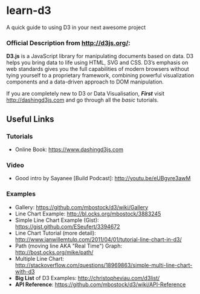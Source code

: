 learn-d3
========

A quick guide to using D3 in your next awesome project

### Official Description from http://d3js.org/:

**D3.js** is a JavaScript library for manipulating documents based on data. 
D3 helps you bring data to life using HTML, SVG and CSS. D3’s emphasis on 
web standards gives you the full capabilities of modern browsers without 
tying yourself to a proprietary framework, combining powerful visualization 
components and a data-driven approach to DOM manipulation.

If you are completely new to D3 or Data Visualisation, 
***First*** visit http://dashingd3js.com and go through all the *basic* tutorials.




## Useful Links

### Tutorials

- Online Book: https://www.dashingd3js.com

### Video

- Good intro by Sayanee [Build Podcast]: http://youtu.be/eUBgyre3awM

### Examples

- Gallery: https://github.com/mbostock/d3/wiki/Gallery
- Line Chart Example: http://bl.ocks.org/mbostock/3883245
- Simple Line Chart Example (Gist): https://gist.github.com/ESeufert/3394672
- Line Chart Tutorial (more detail): http://www.janwillemtulp.com/2011/04/01/tutorial-line-chart-in-d3/
- Path (moving line AKA "Real Time") Graph: http://bost.ocks.org/mike/path/
- Multiple Line Chart: http://stackoverflow.com/questions/18969863/simple-multi-line-chart-with-d3
- **Big List** of D3 Examples: http://christopheviau.com/d3list/
- **API Reference**: https://github.com/mbostock/d3/wiki/API-Reference

